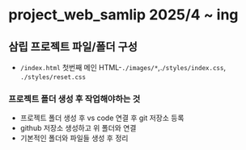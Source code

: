 # project_web_samlip 2025/4 ~ ing
## 삼립 프로젝트 파일/폴더 구성
* `/index.html` 첫번째 메인 HTML-`./images/*`,.`/styles/index.css`, `./styles/reset.css`
### 프로젝트 폴더 생성 후 작업해야하는 것
* 프로젝트 폴더 생성 후 vs code 연결 후 git 저장소 등록
* github 저장소 생성하고 위 폴더와 연결
* 기본적인 폴더와 파일들 생성 후 정리